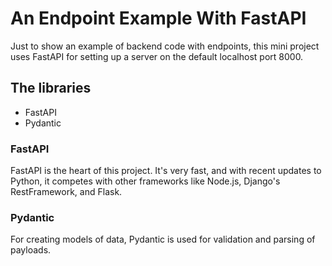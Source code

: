 # An Endpoint Example With FastAPI

Just to show an example of backend code with endpoints, this mini project uses FastAPI for setting up a server on the default localhost port 8000.

## The libraries
* FastAPI
* Pydantic

### FastAPI
FastAPI is the heart of this project.  It's very fast, and with recent updates to Python, it competes with other frameworks like Node.js, Django's RestFramework, and Flask.

### Pydantic
For creating models of data, Pydantic is used for validation and parsing of payloads.

